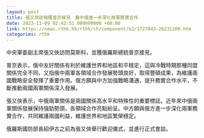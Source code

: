 ```yaml
---
layout: post
title: 張又俠訪俄獲普京接見　冀中俄進一步深化兩軍務實合作
date: 2023-11-09 02:42:51.000000000 +08:00
link: https://news.rthk.hk/rthk/ch/component/k2/1727043-20231109.htm
categories: rthk
---
```


中央軍委副主席張又俠訪問莫斯科，並獲俄羅斯總統普京接見。

普京表示，俄中友好關係有利於維護世界和地區和平穩定，這與冷戰時期那種同盟關係完全不同，又指俄中兩軍各領域合作發展勢頭良好，取得豐碩成果，為維護兩國戰略安全發揮了重要作用。俄方願與中方加強戰略溝通，提升務實合作水平，不斷推動兩國兩軍關係深入發展。

張又俠表示，中俄兩軍關係是兩國關係高水平和特殊性的重要標誌。近年來中俄兩軍關係發展保持強勁勢頭，各領域合作亮點紛呈。中方願與俄方進一步深化兩軍務實合作，共同維護兩國利益，維護世界和地區繁榮穩定。

俄羅斯國防部長紹伊古之前為張又俠舉行歡迎儀式，並進行正式會談。
